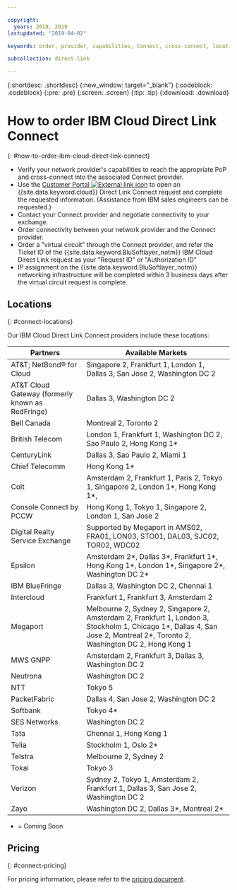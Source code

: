 ```yaml
---

copyright:
  years: 2018, 2019
lastupdated: "2019-04-02"

keywords: order, provider, capabilities, Connect, cross-connect, locations, PoP, datacenter, data, center, pricing, virtual circuit, Request ID, Authorization ID

subcollection: direct-link

---
```


{:shortdesc: .shortdesc}
{:new_window: target="_blank"}
{:codeblock: .codeblock}
{:pre: .pre}
{:screen: .screen}
{:tip: .tip}
{:download: .download}

# How to order IBM Cloud Direct Link Connect
{: #how-to-order-ibm-cloud-direct-link-connect}

 * Verify your network provider's capabilities to reach the appropriate PoP and cross-connect into the associated Connect provider.
 * Use the [Customer Portal ![External link icon](../../icons/launch-glyph.svg "External link icon")](https://control.softlayer.com/) to open an {{site.data.keyword.cloud}} Direct Link Connect request and complete the requested information. (Assistance from IBM sales engineers can be requested.) 
 * Contact your Connect provider and negotiate connectivity to your exchange.
 * Order connectivity between your network provider and the Connect provider.
 * Order a "virtual circuit" through the Connect provider, and refer the Ticket ID of the {{site.data.keyword.BluSoftlayer_notm}} IBM Cloud Direct Link request as your "Request ID" or "Authorization ID"
 * IP assignment on the {{site.data.keyword.BluSoftlayer_notm}} networking infrastructure will be completed within 3 business days after the virtual circuit request is complete.
 

## Locations
{: #connect-locations}

Our IBM Cloud Direct Link Connect providers include these locations:

| Partners | Available Markets |
|--------------|--------------|
| AT&T; NetBond® for Cloud | Singapore 2, Frankfurt 1, London 1, Dallas 3, San Jose 2, Washington DC 2|
| AT&T Cloud Gateway (formerly known as RedFringe)| Dallas 3, Washington DC 2 |
| Bell Canada | Montreal 2, Toronto 2 |
| British Telecom |  London 1, Frankfurt 1, Washington DC 2, Sao Paulo 2, Hong Kong 1* |
| CenturyLink | Dallas 3, Sao Paulo 2, Miami 1 |
| Chief Telecomm | Hong Kong 1* |
| Colt | Amsterdam 2, Frankfurt 1, Paris 2, Tokyo 1, Singapore 2, London 1*, Hong Kong 1*,  |
| Console Connect by PCCW | Hong Kong 1, Tokyo 1, Singapore 2, London 1, San Jose 2 |
| Digital Realty Service Exchange |	Supported by Megaport in AMS02, FRA01, LON03, STO01, DAL03, SJC02, TOR02, WDC02 |
| Epsilon | Amsterdam 2*, Dallas 3*, Frankfurt 1*, Hong Kong 1*, London 1*, Singapore 2*, Washington DC 2* |
| IBM BlueFringe | Dallas 3, Washington DC 2, Chennai 1 |
| Intercloud | Frankfurt 1, Frankfurt 3, Amsterdam 2 |
| Megaport | Melbourne 2, Sydney 2, Singapore 2, Amsterdam 2, Frankfurt 1, London 3, Stockholm 1, Chicago 1*, Dallas 4, San Jose 2, Montreal 2*, Toronto 2, Washington DC 2, Hong Kong 1 |
| MWS GNPP | Amsterdam 2, Frankfurt 3, Dallas 3, Washington DC 2 |
| Neutrona | Washington DC 2 |
| NTT | Tokyo 5 |
| PacketFabric | Dallas 4, San Jose 2, Washington DC 2 |
| Softbank | Tokyo 4* |
| SES Networks | Washington DC 2 |
| Tata | Chennai 1, Hong Kong 1 | 
| Telia | Stockholm 1, Oslo 2* |
| Telstra | Melbourne 2, Sydney 2 |
| Tokai | Tokyo 3 | 
| Verizon | Sydney 2, Tokyo 1, Amsterdam 2, Frankfurt 1, Dallas 3, San Jose 2, Washington DC 2 |
| Zayo | Washington DC 2, Dallas 3*,  Montreal 2* |

* = Coming Soon

## Pricing
{: #connect-pricing}

For pricing information, please refer to the [pricing document](/docs/infrastructure/direct-link?topic=direct-link-pricing-for-ibm-cloud-direct-link#pricing-for-direct-link-connect).
